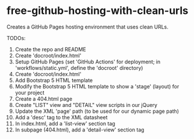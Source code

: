 # free-github-hosting-with-clean-urls
Creates a GitHub Pages hosting environment that uses clean URLs.

TODOs:
1. Create the repo and README
2. Create 'docroot/index.html'
3. Setup GitHub Pages (set 'GitHub Actions' for deployment; in 'workflows/static.yml', define the 'docroot' directory)
4. Create 'docroot/index.html'
5. Add Bootstrap 5 HTML template
6. Modify the Bootstrap 5 HTML template to show a 'stage' (layout) for your project
7. Create a 404.html page
8. Create "LIST" view and "DETAIL" view scripts in our jQuery
9. Update the XML 'page' path (to be used for our dynamic page path)
10. Add a 'desc' tag to the XML datasheet
11. In index.html, add a 'list-view' section tag
12. In subpage (404.html), add a 'detail-view' section tag
